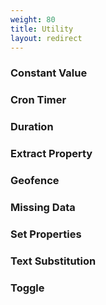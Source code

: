 ```yaml
---
weight: 80
title: Utility
layout: redirect
---
```


### Constant Value
### Cron Timer
### Duration
### Extract Property
### Geofence
### Missing Data
### Set Properties
### Text Substitution
### Toggle
